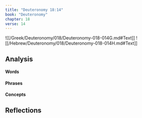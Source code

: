 ```yaml
---
title: "Deuteronomy 18:14"
book: "Deuteronomy"
chapter: 18
verse: 14
---
```

![[/Greek/Deuteronomy/018/Deuteronomy-018-014G.md#Text]]
![[/Hebrew/Deuteronomy/018/Deuteronomy-018-014H.md#Text]]

## Analysis

#### Words

#### Phrases

#### Concepts

## Reflections
